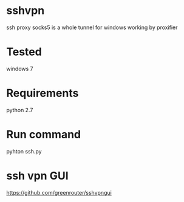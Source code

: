 # sshvpn
ssh proxy socks5 is a whole tunnel for windows working by proxifier 
# Tested
windows 7
# Requirements
python 2.7
# Run command
pyhton ssh.py
# ssh vpn GUI
https://github.com/greenrouter/sshvpngui

